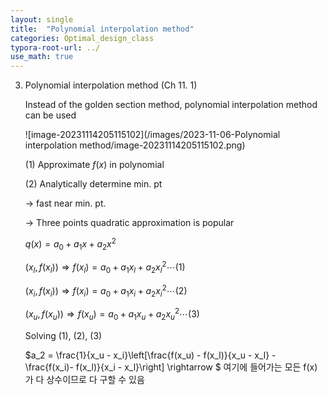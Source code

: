 ```yaml
---
layout: single
title:  "Polynomial interpolation method"
categories: Optimal_design_class
typora-root-url: ../
use_math: true
---
```


3. Polynomial interpolation method (Ch 11. 1)

   Instead of the golden section method, polynomial interpolation method can be used

   ![image-20231114205115102](/images/2023-11-06-Polynomial interpolation method/image-20231114205115102.png)

   (1) Approximate $f(x)$ in polynomial

   (2) Analytically determine min. pt

   $\rightarrow$ fast near min. pt.

   $\rightarrow$ Three points quadratic approximation is popular 

   $q(x) = a_0 + a_1 x + a_2 x^2$

   $(x_l, f(x_l)) \Rightarrow f(x_l) = a_0 + a_1 x_l +a_2 x_l^2 \cdots(1)$

   $(x_i, f(x_i)) \Rightarrow f(x_i) = a_0 + a_1 x_i + a_2 x_i^2 \cdots (2)$

   $(x_u, f(x_u)) \Rightarrow f(x_u) = a_0 + a_1x_u + a_2x_u^2 \cdots (3)$


   Solving (1), (2), (3)

   $a_2 = \frac{1}{x_u - x_i}\left[\frac{f(x_u) - f(x_l)}{x_u - x_l} - \frac{f(x_i)- f(x_l)}{x_i - x_l}\right] \rightarrow $ 여기에 들어가는 모든 f(x)가 다 상수이므로 다 구할 수 있음